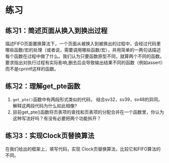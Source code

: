 # 练习

## 练习1：简述页面从换入到换出过程

描述FIFO页面置换算法下，一个页面从被换入到被换出的过程中，会经过代码里哪些函数/宏的处理（或者说，需要调用哪些函数/宏），并用简单的一两句话描述每个函数在过程中做了什么。我们认为只要函数原型不同，就算两个不同的函数。要求指出对执行过程有实际影响,删去后会导致输出结果不同的函数（例如assert）而不是cprintf这样的函数。

## 练习2：理解get_pte函数

1. `get_pte()`函数中有两段形式类似的代码， 结合sv32，sv39，sv48的异同，解释这两段代码为什么如此相像?
2. 目前get_pte()函数将页表项的查找和页表项的分配合并在一个函数里，你认为这种写法好吗？有没有必要把两个功能拆开？

## 练习3：实现Clock页替换算法

在我们给出的框架上，填写代码，实现 Clock页替换算法，比较它和FIFO算法的不同。